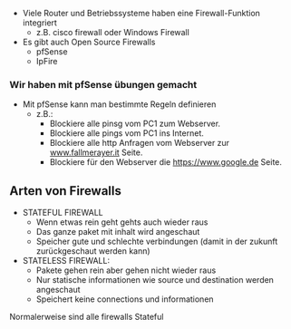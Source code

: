 * Viele Router und Betriebssysteme haben eine Firewall-Funktion integriert
	* z.B. cisco firewall oder Windows Firewall
* Es gibt auch Open Source Firewalls
	* pfSense
	* IpFire


### Wir haben mit pfSense übungen gemacht
* Mit pfSense kann man bestimmte Regeln definieren
	* z.B.:
		* Blockiere alle pinsg vom PC1 zum Webserver.
		* Blockiere alle pings vom PC1 ins Internet.
		* Blockiere alle http Anfragen vom Webserver zur www.fallmerayer.it Seite.
		* Blockiere für den Webserver die https://www.google.de Seite.

## Arten von Firewalls
* STATEFUL FIREWALL 
	* Wenn etwas rein geht gehts auch wieder raus
	* Das ganze paket mit inhalt wird angeschaut
	* Speicher gute und schlechte verbindungen (damit in der zukunft zurückgeschaut werden kann)
* STATELESS FIREWALL:
	* Pakete gehen rein aber gehen nicht wieder raus
	* Nur statische informationen wie source und destination werden angeschaut
	* Speichert keine connections und informationen
	
Normalerweise sind alle firewalls Stateful